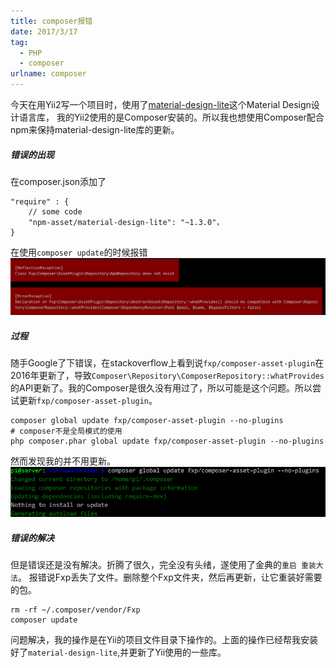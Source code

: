 ```yaml
---
title: composer报错
date: 2017/3/17
tag:
  - PHP
  - composer
urlname: composer
---
```


今天在用Yii2写一个项目时，使用了[material-design-lite](https://getmdl.io)这个Material Design设计语言库，
我的Yii2使用的是Composer安装的。所以我也想使用Composer配合npm来保持material-design-lite库的更新。
<!--more-->

##### 错误的出现

在composer.json添加了
```
"require" : {
    // some code
    "npm-asset/material-design-lite": "~1.3.0"，
}
```
在使用`composer update`的时候报错
![error](composer/error.png)
##### 过程
随手Google了下错误，在stackoverflow上看到说`fxp/composer-asset-plugin`在2016年更新了，导致`Composer\Repository\ComposerRepository::whatProvides`的API更新了。我的Composer是很久没有用过了，所以可能是这个问题。所以尝试更新`fxp/composer-asset-plugin`。

```
composer global update fxp/composer-asset-plugin --no-plugins
# composer不是全局模式的使用
php composer.phar global update fxp/composer-asset-plugin --no-plugins
```
然而发现我的并不用更新。
![update](composer/update.png)

##### 错误的解决
但是错误还是没有解决。折腾了很久，完全没有头绪，遂使用了金典的`重启 重装大法`。
报错说Fxp丢失了文件。删除整个Fxp文件夹，然后再更新，让它重装好需要的包。
```
rm -rf ~/.composer/vendor/Fxp
composer update
```
问题解决，我的操作是在Yii的项目文件目录下操作的。上面的操作已经帮我安装好了`material-design-lite`,并更新了Yii使用的一些库。
